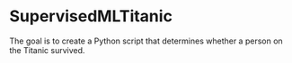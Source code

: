 # SupervisedMLTitanic
The goal is to create a Python script that determines whether a person on the Titanic survived.
